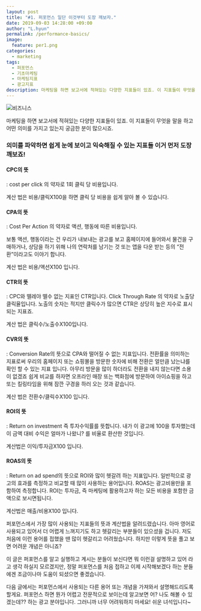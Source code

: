```yaml
---
layout: post
title: "#1. 퍼포먼스 일단 이것부터 도장 깨보자."
date: 2019-09-03 14:28:00 +09:00
author: "L.hyun"
permalink: /performance-basics/
image:
  feature: per1.png
categories:
  - marketing
tags:
  - 퍼포먼스
  - 기초마케팅
  - 마케팅지표
  - 광고지표
description: 마케팅을 하면 보고서에 적혀있는 다양한 지표들이 있죠. 이 지표들이 무엇을 말을 하고 어떤 의미를 가지고 있는지에 대해 다뤄보려고 합니다.
---
```


![비즈니스](https://lh3.googleusercontent.com/HxJrc4ChIXKeXFTbupUaomGW77XSvD992dG3jJpKdG2VbUJvSL94HbbjSU3HNnAocUiAJ6E5rYDGftHtAcLBnPn1fKL_bfj8N5Q5uNVaRFJIZM0V3RK5sKA0SH59--cRyPup2YqvPNDihHfglrf5pO5oFliksRl5O_vYEmoOmlK9I1MBBaa0huG_8ILI0Yeha-8gCbdCDDR9-9WKnthxkY09bFS0Y3Y6MkAICIcPdd4oJWkMCnuXPBCi7Zjm39_BrkKrjYtr11h7p-tiajEaLy--yFL72g2JhaMSzYsrkYGyw4oWwVqk-h-tNh5rAY4henFDjh5trxgGQ0XgYpz_XGm4qb3ixNkHLZKHObNTOq4DTgG87gVTokgYeiEFYIUODXlb8c7OBNjqFuRKTo0o-PL6by8o3Zf8u02aS0-cVJ5EvB2g7r9rNu2_1hWt0UAd0SzIVJti-b9cWVpivYTfPeBBOsDO-azSBHAmNYL7rLBeit8NpcySd2Ryr3E95uEPy03rfx_HDSDnKxBxB_AowAvrVB0L1QlxXhwochgplduGa9qeNKOIaA3PAsJUpjc0fMoYT-SDtmzvTb4rFEa4gT0DuBL8PVQzTIHePzV51Dm9gv9VvtE3ZyawhrO08l8NOKrnfUxp4l6vmRFA9-CwqC1MDO2j18Qxatzcvo26vAkwqSQOhAzS2TE=w1200-h628-no)

마케팅을 하면 보고서에 적혀있는 다양한 지표들이 있죠. 이 지표들이 무엇을 말을 하고 어떤 의미를 가지고 있는지 궁금한 분이 많으시죠.

### 의미를 파악하면 쉽게 눈에 보이고 익숙해질 수 있는 지표들 이거 먼저 도장 깨보죠!

#### CPC의 뜻

: cost per click 의 약자로 1회 클릭 당 비용입니다.

계산 법은 비용/클릭X100을 하면 클릭 당 비용을 쉽게 알아 볼 수 있습니다.

#### CPA의 뜻

: Cost Per Action 의 약자로 액션, 행동에 따른 비용입니다.

보통 액션, 행동이라는 건 우리가 내보내는 광고를 보고 홈페이지에 들어와서 물건을 구매하거나, 상담을 하기 위해 나의 연락처를 남기는 것 또는 앱을 다운 받는 등의 “전환”이라고도 이야기 합니다.

계산 법은 비용/액션X100 입니다.

#### CTR의 뜻

: CPC와 뗄레야 뗄수 없는 지표인 CTR입니다. Click Through Rate 의 약자로 노출당 클릭율입니다. 노출의 숫자는 적지만 클릭수가 많으면 CTR은 상당히 높은 지수로 표시 되는 지표죠.

계산 법은 클릭수/노출수X100입니다.

#### CVR의 뜻

: Conversion Rate의 뜻으로 CPA와 떨어질 수 없는 지표입니다. 전환률을 의미하는 지표로써 우리의 홈페이지 또는 쇼핑몰을 방문한 숫자에 비해 전환은 얼만큼 났는냐를 확인 할 수 있는 지표 입니다. 아무리 방문을 많이 하더라도 전환을 내지 않는다면 소용이 없겠죠 쉽게 비교를 하자면 오프라인 매장 또는 백화점에 방문하여 아이쇼핑을 하고 또는 킬링타임을 위해 잠깐 구경을 하러 오는 것과 같습니다.

계산 법은 전환수/클릭수X100 입니다.

#### ROI의 뜻

: Return on investment 즉 투자수익률를 뜻합니다. 내가 이 광고에 100을 투자했는데 이 금액 대비 수익은 얼마가 나왔니? 를 비율로 환산한 것입니다. 

계산법은 이익/투자금X100 입니다. 

#### ROAS의 뜻

: Return on ad spend의 뜻으로 ROI와 많이 헷갈려 하는 지표입니다. 일반적으로 광고의 효과를 측정하고 비교할 때 많이 사용하는 용어입니다. ROAS는 광고비용만을 포함하여 측정합니다. ROI는 투자금, 즉 마케팅에 활용하고자 하는 모든 비용을 포함한 금액으로 보시면됩니다. 

계산법은 매출/비용X100 입니다. 

퍼포먼스에서 가장 많이 사용되는 지표들의 뜻과 계산법을 알려드렸습니다. 아마 영어로 사용되고 있어서 더 어렵게 느껴지기도 하고 헷갈리는 부분들이 있으셨을 겁니다. 저도 처음에 이런 용어를 접했을 땐 많이 헷갈리고 어려웠습니다. 하지만 이렇게 뜻을 풀고 보면 어려운 개념은 아니죠? 

이 글은 퍼포먼스를 알고 실행하고 계시는 분들이 보신다면 뭐 이런걸 설명하고 있어 라고 생각 하실지 모르겠지만, 정말 퍼포먼스를 처음 접하고 이제 시작해보겠다 하는 분들에겐 조금이나마 도움이 되셨으면 좋겠습니다. 

다음 글에서는 퍼포먼스에서 사용되는 다른 용어 또는 개념을 가져와서 설명해드리도록 할게요. 퍼포먼스 하면 뭔가 어렵고 전문적으로 보이는데 알고보면 어? 나도 해볼 수 있겠는데?? 하는 광고 분야입니다. 그러니까 너무 어려워하지 마세요! 쉬운 녀석입니다~ 

